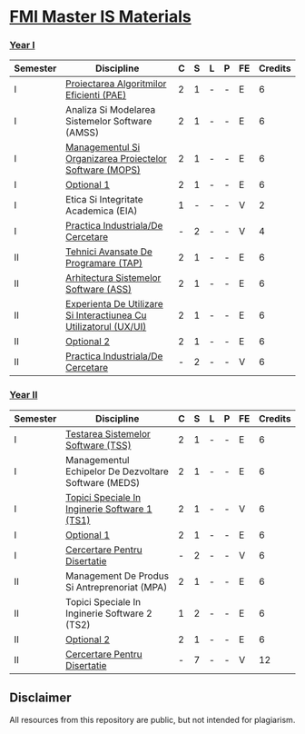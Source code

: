 # [FMI Master IS Materials](https://github.com/FMI-Materials/FMI-Master-IS-Materials)

### [Year I](https://github.com/FMI-Materials/FMI-Master-IS-Materials/tree/main/Year%20I)
| Semester | Discipline                                                     | C | S | L | P | FE | Credits |
|----------|----------------------------------------------------------------|---|---|---|---|----|---------|
| I        | [Proiectarea Algoritmilor Eficienti (PAE)](https://github.com/FMI-Materials/FMI-Master-IS-Materials/tree/main/Year%20I/Semester%20I/Proiectarea%20Algoritmilor%20Eficienti)                         | 2 | 1 | - | - | E  | 6       |
| I        | Analiza Si Modelarea Sistemelor Software (AMSS)                         | 2 | 1 | - | - | E  | 6       |
| I        | [Managementul Si Organizarea Proiectelor Software (MOPS)](https://github.com/FMI-Materials/FMI-Master-IS-Materials/tree/main/Year%20I/Semester%20I/Managementul%20Si%20Organizarea%20Proiectelor%20Software)          | 2 | 1 | - | - | E  | 6       |
| I        | [Optional 1](https://github.com/FMI-Materials/FMI-Master-IS-Materials/tree/main/Year%20I/Semester%20I/Optional)                                                       | 2 | 1 | - | - | E  | 6       |
| I        | Etica Si Integritate Academica (EIA)                                    | 1 | - | - | - | V  | 2       |
| I        | [Practica Industriala/De Cercetare](https://fmi.unibuc.ro/practica/)                                | - | 2 | - | - | V  | 4       |
| II       | [Tehnici Avansate De Programare (TAP)](https://github.com/FMI-Materials/FMI-Master-IS-Materials/tree/main/Year%20I/Semester%20II/Tehnici%20Avansate%20De%20Programare)                             | 2 | 1 | - | - | E  | 6       |
| II       | [Arhitectura Sistemelor Software (ASS)](https://github.com/FMI-Materials/FMI-Master-IS-Materials/tree/main/Year%20I/Semester%20II/Arhitectura%20Sistemelor%20Software)                            | 2 | 1 | - | - | E  | 6       |
| II       | [Experienta De Utilizare Si Interactiunea Cu Utilizatorul (UX/UI)](https://github.com/FMI-Materials/FMI-Master-IS-Materials/tree/main/Year%20I/Semester%20II/Experienta%20De%20Utilizare%20Si%20Interactiunea%20Cu%20Utilizatorul) | 2 | 1 | - | - | E  | 6       |
| II       | [Optional 2](https://github.com/FMI-Materials/FMI-Master-IS-Materials/tree/main/Year%20I/Semester%20II/Optional)                                                       | 2 | 1 | - | - | E  | 6       |
| II       | [Practica Industriala/De Cercetare](https://fmi.unibuc.ro/practica/)                                | - | 2 | - | - | V  | 6       |


### [Year II](https://github.com/FMI-Materials/FMI-Master-IS-Materials/tree/main/Year%20II)
| Semester | Discipline                                                  | C | S | L | P | FE | Credits |
|----------|-------------------------------------------------------------|---|---|---|---|----|---------|
| I        | [Testarea Sistemelor Software (TSS)](https://github.com/FMI-Materials/FMI-Master-IS-Materials/tree/main/Year%20II/Semester%20I/Testarea%20Sistemelor%20Software)                    | 2 | 1 | - | - | E  | 6       |
| I        | Managementul Echipelor De Dezvoltare Software (MEDS)         | 2 | 1 | - | - | E  | 6       |
| I        | [Topici Speciale In Inginerie Software 1 (TS1)](https://github.com/FMI-Materials/FMI-Master-IS-Materials/tree/main/Year%20II/Semester%20I/Topici%20Speciale%20In%20Inginerie%20Software%201)         | 2 | 1 | - | - | V  | 6       |
| I        | [Optional 1](https://github.com/FMI-Materials/FMI-Master-IS-Materials/tree/main/Year%20II/Semester%20I/Optional)                                            | 2 | 1 | - | - | E  | 6       |
| I        | [Cercertare Pentru Disertatie](https://fmi.unibuc.ro/finalizare-studii/)                          | - | 2 | - | - | V  | 6       |
| II       | Management De Produs Si Antreprenoriat (MPA)                 | 2 | 1 | - | - | E  | 6       |
| II       | Topici Speciale In Inginerie Software 2 (TS2)                | 1 | 2 | - | - | E  | 6       |
| II       | [Optional 2](https://github.com/FMI-Materials/FMI-Master-IS-Materials/tree/main/Year%20II/Semester%20II/Optional)                                            | 2 | 1 | - | - | E  | 6       |
| II       | [Cercertare Pentru Disertatie](https://fmi.unibuc.ro/finalizare-studii/)                          | - | 7 | - | - | V  | 12      |

## Disclaimer
All resources from this repository are public, but not intended for plagiarism.
